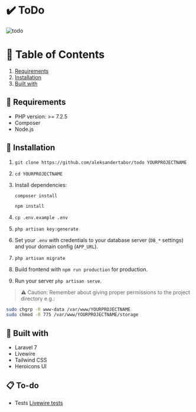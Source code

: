 ✔️ ToDo
======================

![todo](https://aleksandertabor.pl/wp-content/uploads/2020/05/todo-livewire.gif)

# 🚩 Table of Contents

1. [Requirements](#-requirements)
2. [Installation](#-installation)
3. [Built with](#-built-with)

## 🔌 Requirements

- PHP version: >= 7.2.5
- Composer
- Node.js

## 🧾 Installation

1. `git clone https://github.com/aleksandertabor/todo YOURPROJECTNAME`
2. `cd YOURPROJECTNAME`
3. Install dependencies:

    `composer install`

    `npm install`

4. `cp .env.example .env`
5. `php artisan key:generate`
6. Set your `.env` with credentials to your database server (`DB_*` settings) and your domain config (`APP_URL`).
8. `php artisan migrate`
11. Build frontend with `npm run production` for production.
11. Run your server `php artisan serve`.

> ⚠️ Caution: Remember about giving proper permissions to the project directory e.g.:
```bash
sudo chgrp -R www-data /var/www/YOURPROJECTNAME
sudo chmod -R 775 /var/www/YOURPROJECTNAME/storage
```

## 🧰 Built with

- Laravel 7
- Livewire
- Tailwind CSS
- Heroicons UI

## 📋 To-do

- Tests [Livewire tests](https://laravel-livewire.com/docs/testing)